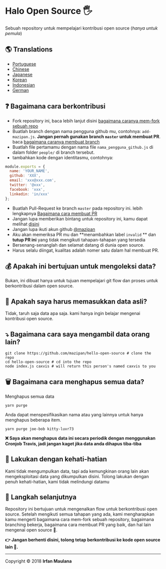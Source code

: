 # Halo Open Source 🖐️

Sebuah repository untuk mempelajari kontribusi open source (_hanya untuk pemula_)

## 🌎 Translations

- [Portuguese](https://github.com/mazipan/hello-open-source/blob/master/README-PT-BR.md)
- [Chinese](https://github.com/mazipan/hello-open-source/blob/master/README-CHI.md)
- [Japanese](https://github.com/mazipan/hello-open-source/blob/master/README-JP.md)
- [Korean](https://github.com/mazipan/hello-open-source/blob/master/README-KR.md)
- [Indonesian](https://github.com/mazipan/hello-open-source/blob/master/README-ID.md)
- [German](https://github.com/mazipan/hello-open-source/blob/master/README-DE.md)

## ❓ Bagaimana cara berkontribusi

- Fork repository ini, baca lebih lanjut disini [bagaimana caranya mem-fork sebuah repo](https://help.github.com/articles/fork-a-repo/)
- Buatlah branch dengan nama pengguna github mu, contohnya: `add-mazipan.js`. **Jangan pernah gunakan branch `master` untuk membuat PR**.
  baca [bagaimana caranya membuat branch](https://help.github.com/articles/creating-and-deleting-branches-within-your-repository/)
- Buatlah file pertamamu dengan nama file `nama_pengguna_github.js` di dalam folder `people/` di branch tersebut.
- tambahkan kode dengan identitasmu, contohnya:

```js
module.exports = {
  name: 'YOUR_NAME',
  github: 'XXX',
  email: 'xxx@xxx.com',
  twitter: '@xxx',
  facebook: 'xxx',
  linkedin: 'in/xxx'
};
```

- Buatlah Pull-Request ke branch `master` pada repository ini. lebih lengkapnya [Bagaimana cara membuat PR](https://help.github.com/articles/creating-a-pull-request/)
- Jangan lupa memberikan bintang untuk repository ini, kamu dapat melihat [disini](https://github.com/mazipan/hello-open-source/stargazers)
- Jangan lupa ikuti akun github [@mazipan](https://github.com/mazipan)
- Aku akan memeriksa PR mu dan **menambahkan label `invalid` ** dan **tutup PR ini** yang tidak mengikuti tahapan-tahapan yang tersedia
- Bersenang-senanglah dan selamat datang di dunia open source.
- Harus selalu diingat, kualitas adalah nomer satu dalam hal membuat PR.

## 💰 Apakah ini bertujuan untuk mengoleksi data?

Bukan, ini dibuat hanya untuk tujuan mempelajari git flow dan proses untuk berkontribusi dalam open source.

## 🥶 Apakah saya harus memasukkan data asli?

Tidak, taruh saja data apa saja. kami hanya ingin belajar mengenai kontribusi open source.

## ⤵️ Bagaimana cara saya mengambil data orang lain?

```shell
git clone https://github.com/mazipan/hello-open-source # clone the repo
cd hello-open-source # cd into the repo
node index.js caxvis # will return this person's named caxvis to you
```

## 🗑️ Bagaimana cara menghapus semua data?

Menghapus semua data

```shell
yarn purge
```

Anda dapat menspesifikasikan nama atau yang lainnya untuk hanya menghapus beberapa item.

```shell
yarn purge joe-bob kitty-luvr73
```

**❌ Saya akan menghapus data ini secara periodik dengan menggunakan Cronjob Travis, jadi jangan kaget jika data anda dihapus tiba-tiba**

## 🙈 Lakukan dengan kehati-hatian

Kami tidak mengumpulkan data, tapi ada kemungkinan orang lain akan mengeksploitasi data yang dikumpulkan disini. Tolong lakukan dengan penuh kehati-hatian, kami tidak melindungi datamu

## 🚶 Langkah selanjutnya

Repository ini bertujuan untuk mengenalkan flow untuk berkontribusi open source.
Setelah mengikuti semua tahapan yang ada, kami mengharapkan kamu mengerti bagaimana cara mem-fork sebuah repository, bagaimana branching bekerja, bagaimana cara membuat PR yang baik, dan hal lain mengenai open source 🥳.

**👉 Jangan berhenti disini, tolong tetap berkontribusi ke kode open source lain 🙏.**

---

Copyright © 2018 **Irfan Maulana**
